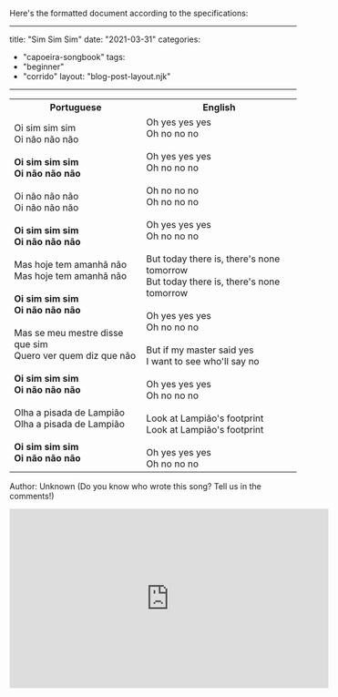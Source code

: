 Here's the formatted document according to the specifications:

---
title: "Sim Sim Sim"
date: "2021-03-31"
categories: 
  - "capoeira-songbook"
tags: 
  - "beginner"
  - "corrido"
layout: "blog-post-layout.njk"
---

<table class="capoeira-table">
    <tr class="header-row">
        <th>Portuguese</th>
        <th>English</th>
    </tr>
    <tr>
        <td>Oi sim sim sim<br>
Oi não não não<br>
<br>
<strong>Oi sim sim sim<br>
Oi não não não</strong><br>
<br>
Oi não não não<br>
Oi não não não<br>
<br>
<strong>Oi sim sim sim<br>
Oi não não não</strong><br>
<br>
Mas hoje tem amanhã não<br>
Mas hoje tem amanhã não<br>
<br>
<strong>Oi sim sim sim<br>
Oi não não não</strong><br>
<br>
Mas se meu mestre disse que sim<br>
Quero ver quem diz que não<br>
<br>
<strong>Oi sim sim sim<br>
Oi não não não</strong><br>
<br>
Olha a pisada de Lampião<br>
Olha a pisada de Lampião<br>
<br>
<strong>Oi sim sim sim<br>
Oi não não não</strong></td>
        <td>Oh yes yes yes<br>
Oh no no no<br>
<br>
Oh yes yes yes<br>
Oh no no no<br>
<br>
Oh no no no<br>
Oh no no no<br>
<br>
Oh yes yes yes<br>
Oh no no no<br>
<br>
But today there is, there's none tomorrow<br>
But today there is, there's none tomorrow<br>
<br>
Oh yes yes yes<br>
Oh no no no<br>
<br>
But if my master said yes<br>
I want to see who'll say no<br>
<br>
Oh yes yes yes<br>
Oh no no no<br>
<br>
Look at Lampião's footprint<br>
Look at Lampião's footprint<br>
<br>
Oh yes yes yes<br>
Oh no no no</td>
    </tr>
</table>

<figcaption>

Author: Unknown (Do you know who wrote this song? Tell us in the comments!)

</figcaption>

<iframe width="560" height="315" src="https://www.youtube.com/embed/usf5TCDTMU4" title="YouTube video player" frameborder="0" allow="accelerometer; autoplay; clipboard-write; encrypted-media; gyroscope; picture-in-picture" allowfullscreen></iframe>